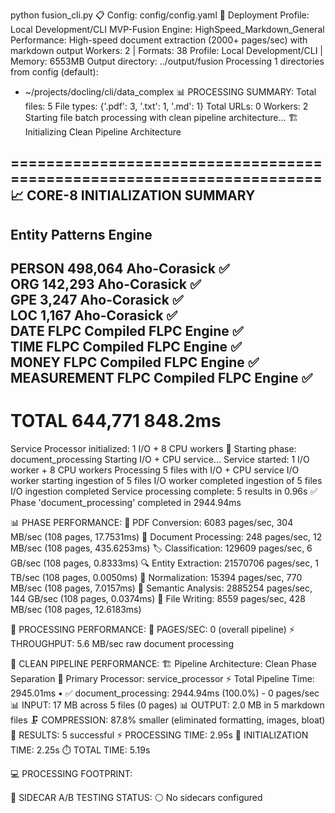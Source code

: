 python fusion_cli.py
📋 Config: config/config.yaml
🚀 Deployment Profile: Local Development/CLI
MVP-Fusion Engine: HighSpeed_Markdown_General
Performance: High-speed document extraction (2000+ pages/sec) with markdown output
Workers: 2 | Formats: 38
Profile: Local Development/CLI | Memory: 6553MB
Output directory: ../output/fusion
Processing 1 directories from config (default):
   - ~/projects/docling/cli/data_complex
📊 PROCESSING SUMMARY:
   Total files: 5
   File types: {'.pdf': 3, '.txt': 1, '.md': 1}
   Total URLs: 0
   Workers: 2
Starting file batch processing with clean pipeline architecture...
🏗️ Initializing Clean Pipeline Architecture

======================================================================
📈 CORE-8 INITIALIZATION SUMMARY
----------------------------------------------------------------------
Entity          Patterns        Engine                   
----------------------------------------------------------------------
PERSON                 498,064 Aho-Corasick ✅           
ORG                    142,293 Aho-Corasick ✅           
GPE                      3,247 Aho-Corasick ✅           
LOC                      1,167 Aho-Corasick ✅           
DATE             FLPC Compiled FLPC Engine ✅            
TIME             FLPC Compiled FLPC Engine ✅            
MONEY            FLPC Compiled FLPC Engine ✅            
MEASUREMENT      FLPC Compiled FLPC Engine ✅            
----------------------------------------------------------------------
TOTAL                  644,771 848.2ms                  
======================================================================
Service Processor initialized: 1 I/O + 8 CPU workers
🔄 Starting phase: document_processing
Starting I/O + CPU service...
Service started: 1 I/O worker + 8 CPU workers
Processing 5 files with I/O + CPU service
I/O worker starting ingestion of 5 files
I/O worker completed ingestion of 5 files
I/O ingestion completed
Service processing complete: 5 results in 0.96s
✅ Phase 'document_processing' completed in 2944.94ms

📊 PHASE PERFORMANCE:
   🔄 PDF Conversion: 6083 pages/sec, 304 MB/sec (108 pages, 17.7531ms)
   📄 Document Processing: 248 pages/sec, 12 MB/sec (108 pages, 435.6253ms)
   🏷️  Classification: 129609 pages/sec, 6 GB/sec (108 pages, 0.8333ms)
   🔍 Entity Extraction: 21570706 pages/sec, 1 TB/sec (108 pages, 0.0050ms)
   🔄 Normalization: 15394 pages/sec, 770 MB/sec (108 pages, 7.0157ms)
   🧠 Semantic Analysis: 2885254 pages/sec, 144 GB/sec (108 pages, 0.0374ms)
   💾 File Writing: 8559 pages/sec, 428 MB/sec (108 pages, 12.6183ms)

🚀 PROCESSING PERFORMANCE:
   🚀 PAGES/SEC: 0 (overall pipeline)
   ⚡ THROUGHPUT: 5.6 MB/sec raw document processing

🔧 CLEAN PIPELINE PERFORMANCE:
   🏗️  Pipeline Architecture: Clean Phase Separation
   🔧 Primary Processor: service_processor
   ⚡ Total Pipeline Time: 2945.01ms
   • ✅ document_processing: 2944.94ms (100.0%) - 0 pages/sec
   📊 INPUT: 17 MB across 5 files (0 pages)
   📊 OUTPUT: 2.0 MB in 5 markdown files
   🗜️  COMPRESSION: 87.8% smaller (eliminated formatting, images, bloat)
   📁 RESULTS: 5 successful
   ⚡ PROCESSING TIME: 2.95s
   🔧 INITIALIZATION TIME: 2.25s
   ⏱️  TOTAL TIME: 5.19s

💻 PROCESSING FOOTPRINT:

🧪 SIDECAR A/B TESTING STATUS:
   ⚪ No sidecars configured
